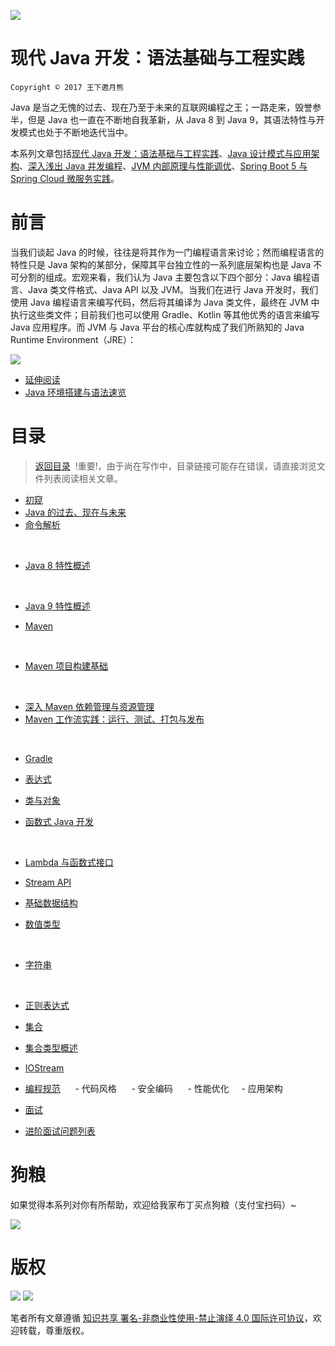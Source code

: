 
![](https://coding.net/u/hoteam/p/Cache/git/raw/master/2017/8/1/maxresdefault.jpg) 


# 现代 Java 开发：语法基础与工程实践

`Copyright © 2017 王下邀月熊`



Java 是当之无愧的过去、现在乃至于未来的互联网编程之王；一路走来，毁誉参半，但是 Java 也一直在不断地自我革新，从 Java 8 到 Java 9，其语法特性与开发模式也处于不断地迭代当中。

本系列文章包括[现代 Java 开发：语法基础与工程实践](https://parg.co/bgk)、[Java 设计模式与应用架构](https://parg.co/bgJ)、[深入浅出 Java 并发编程](https://parg.co/b7l)、[JVM 内部原理与性能调优](https://parg.co/bgL)、[Spring Boot 5 与 Spring Cloud 微服务实践](https://parg.co/b7Y)。



# 前言



当我们谈起 Java 的时候，往往是将其作为一门编程语言来讨论；然而编程语言的特性只是 Java 架构的某部分，保障其平台独立性的一系列底层架构也是 Java 不可分割的组成。宏观来看，我们认为 Java 主要包含以下四个部分：Java 编程语言、Java 类文件格式、Java API 以及 JVM。当我们在进行 Java 开发时，我们使用 Java 编程语言来编写代码，然后将其编译为 Java 类文件，最终在 JVM 中执行这些类文件；目前我们也可以使用 Gradle、Kotlin 等其他优秀的语言来编写 Java 应用程序。而 JVM 与 Java 平台的核心库就构成了我们所熟知的 Java Runtime Environment（JRE）：


![](https://coding.net/u/hoteam/p/Cache/git/raw/master/2017/8/1/java.png)




- [延伸阅读]()
    
- [Java 环境搭建与语法速览]()




# 目录



> [返回目录](https://parg.co/bgk)  !重要!，由于尚在写作中，目录链接可能存在错误，请直接浏览文件列表阅读相关文章。








- [初窥]()
    
- [Java 的过去、现在与未来]()
    
- [命令解析]()

    
- [Java 8 特性概述]()

    
- [Java 9 特性概述]()



- [Maven]()

    
- [Maven 项目构建基础]()

    
- [深入 Maven 依赖管理与资源管理]()
    
- [Maven 工作流实践：运行、测试、打包与发布]()

    


- [Gradle]()



- [表达式]()



- [类与对象]()



- [函数式 Java 开发]()

    
- [Lambda 与函数式接口]()
    
- [Stream API]()
    



- [基础数据结构]() 
    
- [数值类型]()

    
- [字符串]()

    
- [正则表达式]()




- [集合]() 
    
- [集合类型概述]()



- [IOStream]()



- [编程规范]() 
    - 代码风格 
    - 安全编码 
    - 性能优化
    - 应用架构



- [面试]()
    
- [进阶面试问题列表]()




# 狗粮
如果觉得本系列对你有所帮助，欢迎给我家布丁买点狗粮（支付宝扫码）~

![](https://github.com/wxyyxc1992/OSS/blob/master/2017/8/1/Buding.jpg?raw=true)

# 版权

![](https://parg.co/bDY) ![](https://parg.co/bDm)

笔者所有文章遵循 [知识共享 署名-非商业性使用-禁止演绎 4.0 国际许可协议](https://creativecommons.org/licenses/by-nc-nd/4.0/deed.zh)，欢迎转载，尊重版权。
